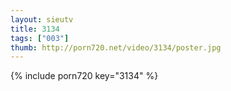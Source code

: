```yaml
--- 
layout: sieutv
title: 3134
tags: ["003"]
thumb: http://porn720.net/video/3134/poster.jpg
---
```

{% include porn720 key="3134" %} 
